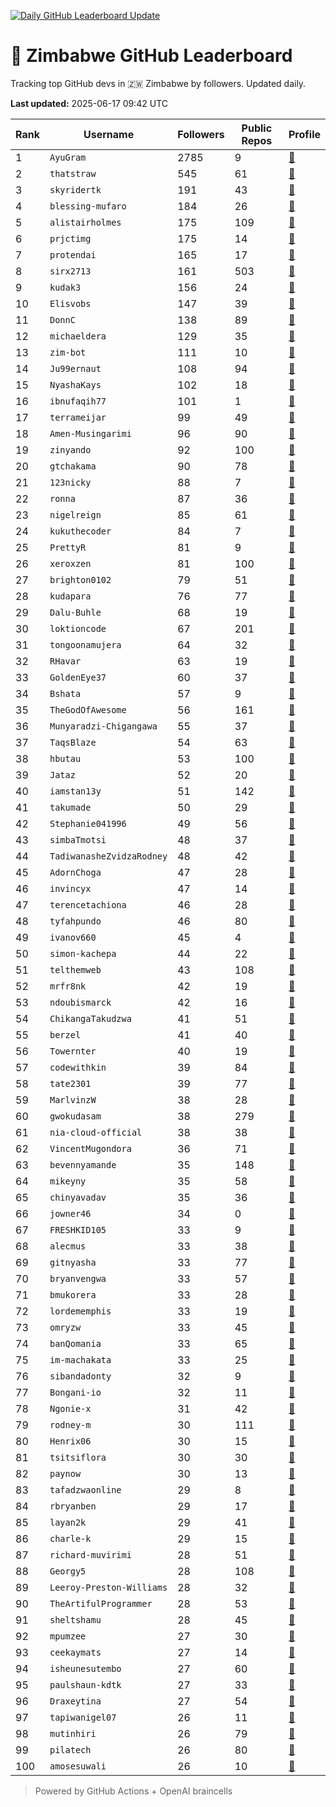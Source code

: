 [![Daily GitHub Leaderboard Update](https://github.com/bevennyamande/zim_leaderboard/actions/workflows/leaderboard.yml/badge.svg)](https://github.com/bevennyamande/zim_leaderboard/actions/workflows/leaderboard.yml)

# 🦍 Zimbabwe GitHub Leaderboard

Tracking top GitHub devs in 🇿🇼 Zimbabwe by followers. Updated daily.

<!-- START LEADERBOARD -->
**Last updated:** 2025-06-17 09:42 UTC  

| Rank | Username | Followers | Public Repos | Profile |
|------|----------|-----------|--------------|---------|
| 1 | `AyuGram` | 2785 | 9 | [🔗](https://github.com/AyuGram) |
| 2 | `thatstraw` | 545 | 61 | [🔗](https://github.com/thatstraw) |
| 3 | `skyridertk` | 191 | 43 | [🔗](https://github.com/skyridertk) |
| 4 | `blessing-mufaro` | 184 | 26 | [🔗](https://github.com/blessing-mufaro) |
| 5 | `alistairholmes` | 175 | 109 | [🔗](https://github.com/alistairholmes) |
| 6 | `prjctimg` | 175 | 14 | [🔗](https://github.com/prjctimg) |
| 7 | `protendai` | 165 | 17 | [🔗](https://github.com/protendai) |
| 8 | `sirx2713` | 161 | 503 | [🔗](https://github.com/sirx2713) |
| 9 | `kudak3` | 156 | 24 | [🔗](https://github.com/kudak3) |
| 10 | `Elisvobs` | 147 | 39 | [🔗](https://github.com/Elisvobs) |
| 11 | `DonnC` | 138 | 89 | [🔗](https://github.com/DonnC) |
| 12 | `michaeldera` | 129 | 35 | [🔗](https://github.com/michaeldera) |
| 13 | `zim-bot` | 111 | 10 | [🔗](https://github.com/zim-bot) |
| 14 | `Ju99ernaut` | 108 | 94 | [🔗](https://github.com/Ju99ernaut) |
| 15 | `NyashaKays` | 102 | 18 | [🔗](https://github.com/NyashaKays) |
| 16 | `ibnufaqih77` | 101 | 1 | [🔗](https://github.com/ibnufaqih77) |
| 17 | `terrameijar` | 99 | 49 | [🔗](https://github.com/terrameijar) |
| 18 | `Amen-Musingarimi` | 96 | 90 | [🔗](https://github.com/Amen-Musingarimi) |
| 19 | `zinyando` | 92 | 100 | [🔗](https://github.com/zinyando) |
| 20 | `gtchakama` | 90 | 78 | [🔗](https://github.com/gtchakama) |
| 21 | `123nicky` | 88 | 7 | [🔗](https://github.com/123nicky) |
| 22 | `ronna` | 87 | 36 | [🔗](https://github.com/ronna) |
| 23 | `nigelreign` | 85 | 61 | [🔗](https://github.com/nigelreign) |
| 24 | `kukuthecoder` | 84 | 7 | [🔗](https://github.com/kukuthecoder) |
| 25 | `PrettyR` | 81 | 9 | [🔗](https://github.com/PrettyR) |
| 26 | `xeroxzen` | 81 | 100 | [🔗](https://github.com/xeroxzen) |
| 27 | `brighton0102` | 79 | 51 | [🔗](https://github.com/brighton0102) |
| 28 | `kudapara` | 76 | 77 | [🔗](https://github.com/kudapara) |
| 29 | `Dalu-Buhle` | 68 | 19 | [🔗](https://github.com/Dalu-Buhle) |
| 30 | `loktioncode` | 67 | 201 | [🔗](https://github.com/loktioncode) |
| 31 | `tongoonamujera` | 64 | 32 | [🔗](https://github.com/tongoonamujera) |
| 32 | `RHavar` | 63 | 19 | [🔗](https://github.com/RHavar) |
| 33 | `GoldenEye37` | 60 | 37 | [🔗](https://github.com/GoldenEye37) |
| 34 | `Bshata` | 57 | 9 | [🔗](https://github.com/Bshata) |
| 35 | `TheGodOfAwesome` | 56 | 161 | [🔗](https://github.com/TheGodOfAwesome) |
| 36 | `Munyaradzi-Chigangawa` | 55 | 37 | [🔗](https://github.com/Munyaradzi-Chigangawa) |
| 37 | `TaqsBlaze` | 54 | 63 | [🔗](https://github.com/TaqsBlaze) |
| 38 | `hbutau` | 53 | 100 | [🔗](https://github.com/hbutau) |
| 39 | `Jataz` | 52 | 20 | [🔗](https://github.com/Jataz) |
| 40 | `iamstan13y` | 51 | 142 | [🔗](https://github.com/iamstan13y) |
| 41 | `takumade` | 50 | 29 | [🔗](https://github.com/takumade) |
| 42 | `Stephanie041996` | 49 | 56 | [🔗](https://github.com/Stephanie041996) |
| 43 | `simbaTmotsi` | 48 | 37 | [🔗](https://github.com/simbaTmotsi) |
| 44 | `TadiwanasheZvidzaRodney` | 48 | 42 | [🔗](https://github.com/TadiwanasheZvidzaRodney) |
| 45 | `AdornChoga` | 47 | 28 | [🔗](https://github.com/AdornChoga) |
| 46 | `invincyx` | 47 | 14 | [🔗](https://github.com/invincyx) |
| 47 | `terencetachiona` | 46 | 28 | [🔗](https://github.com/terencetachiona) |
| 48 | `tyfahpundo` | 46 | 80 | [🔗](https://github.com/tyfahpundo) |
| 49 | `ivanov660` | 45 | 4 | [🔗](https://github.com/ivanov660) |
| 50 | `simon-kachepa` | 44 | 22 | [🔗](https://github.com/simon-kachepa) |
| 51 | `telthemweb` | 43 | 108 | [🔗](https://github.com/telthemweb) |
| 52 | `mrfr8nk` | 42 | 19 | [🔗](https://github.com/mrfr8nk) |
| 53 | `ndoubismarck` | 42 | 16 | [🔗](https://github.com/ndoubismarck) |
| 54 | `ChikangaTakudzwa` | 41 | 51 | [🔗](https://github.com/ChikangaTakudzwa) |
| 55 | `berzel` | 41 | 40 | [🔗](https://github.com/berzel) |
| 56 | `Towernter` | 40 | 19 | [🔗](https://github.com/Towernter) |
| 57 | `codewithkin` | 39 | 84 | [🔗](https://github.com/codewithkin) |
| 58 | `tate2301` | 39 | 77 | [🔗](https://github.com/tate2301) |
| 59 | `MarlvinzW` | 38 | 28 | [🔗](https://github.com/MarlvinzW) |
| 60 | `gwokudasam` | 38 | 279 | [🔗](https://github.com/gwokudasam) |
| 61 | `nia-cloud-official` | 38 | 38 | [🔗](https://github.com/nia-cloud-official) |
| 62 | `VincentMugondora` | 36 | 71 | [🔗](https://github.com/VincentMugondora) |
| 63 | `bevennyamande` | 35 | 148 | [🔗](https://github.com/bevennyamande) |
| 64 | `mikeyny` | 35 | 58 | [🔗](https://github.com/mikeyny) |
| 65 | `chinyavadav` | 35 | 36 | [🔗](https://github.com/chinyavadav) |
| 66 | `jowner46` | 34 | 0 | [🔗](https://github.com/jowner46) |
| 67 | `FRESHKID105` | 33 | 9 | [🔗](https://github.com/FRESHKID105) |
| 68 | `alecmus` | 33 | 38 | [🔗](https://github.com/alecmus) |
| 69 | `gitnyasha` | 33 | 77 | [🔗](https://github.com/gitnyasha) |
| 70 | `bryanvengwa` | 33 | 57 | [🔗](https://github.com/bryanvengwa) |
| 71 | `bmukorera` | 33 | 28 | [🔗](https://github.com/bmukorera) |
| 72 | `lordememphis` | 33 | 19 | [🔗](https://github.com/lordememphis) |
| 73 | `omryzw` | 33 | 45 | [🔗](https://github.com/omryzw) |
| 74 | `banQomania` | 33 | 65 | [🔗](https://github.com/banQomania) |
| 75 | `im-machakata` | 33 | 25 | [🔗](https://github.com/im-machakata) |
| 76 | `sibandadonty` | 32 | 9 | [🔗](https://github.com/sibandadonty) |
| 77 | `Bongani-io` | 32 | 11 | [🔗](https://github.com/Bongani-io) |
| 78 | `Ngonie-x` | 31 | 42 | [🔗](https://github.com/Ngonie-x) |
| 79 | `rodney-m` | 30 | 111 | [🔗](https://github.com/rodney-m) |
| 80 | `Henrix06` | 30 | 15 | [🔗](https://github.com/Henrix06) |
| 81 | `tsitsiflora` | 30 | 30 | [🔗](https://github.com/tsitsiflora) |
| 82 | `paynow` | 30 | 13 | [🔗](https://github.com/paynow) |
| 83 | `tafadzwaonline` | 29 | 8 | [🔗](https://github.com/tafadzwaonline) |
| 84 | `rbryanben` | 29 | 17 | [🔗](https://github.com/rbryanben) |
| 85 | `layan2k` | 29 | 41 | [🔗](https://github.com/layan2k) |
| 86 | `charle-k` | 29 | 15 | [🔗](https://github.com/charle-k) |
| 87 | `richard-muvirimi` | 28 | 51 | [🔗](https://github.com/richard-muvirimi) |
| 88 | `Georgy5` | 28 | 108 | [🔗](https://github.com/Georgy5) |
| 89 | `Leeroy-Preston-Williams` | 28 | 32 | [🔗](https://github.com/Leeroy-Preston-Williams) |
| 90 | `TheArtifulProgrammer` | 28 | 53 | [🔗](https://github.com/TheArtifulProgrammer) |
| 91 | `sheltshamu` | 28 | 45 | [🔗](https://github.com/sheltshamu) |
| 92 | `mpumzee` | 27 | 30 | [🔗](https://github.com/mpumzee) |
| 93 | `ceekaymats` | 27 | 14 | [🔗](https://github.com/ceekaymats) |
| 94 | `isheunesutembo` | 27 | 60 | [🔗](https://github.com/isheunesutembo) |
| 95 | `paulshaun-kdtk` | 27 | 33 | [🔗](https://github.com/paulshaun-kdtk) |
| 96 | `Draxeytina` | 27 | 54 | [🔗](https://github.com/Draxeytina) |
| 97 | `tapiwanigel07` | 26 | 11 | [🔗](https://github.com/tapiwanigel07) |
| 98 | `mutinhiri` | 26 | 79 | [🔗](https://github.com/mutinhiri) |
| 99 | `pilatech` | 26 | 80 | [🔗](https://github.com/pilatech) |
| 100 | `amosesuwali` | 26 | 10 | [🔗](https://github.com/amosesuwali) |
<!-- END LEADERBOARD -->

> Powered by GitHub Actions + OpenAI braincells
